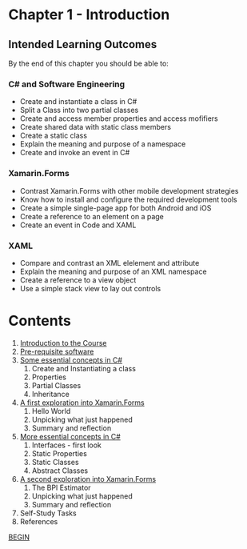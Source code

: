 # Chapter 1 - Introduction

## Intended Learning Outcomes
By the end of this chapter you should be able to:

### C# and Software Engineering
- Create and instantiate a class in C#
- Split a Class into two partial classes
- Create and access member properties and access mofifiers
- Create shared data with static class members
- Create a static class
- Explain the meaning and purpose of a namespace
- Create and invoke an event in C#

### Xamarin.Forms

- Contrast Xamarin.Forms with other mobile development strategies
- Know how to install and configure the required development tools
- Create a simple single-page app for both Android and iOS
- Create a reference to an element on a page
- Create an event in Code and XAML

### XAML
- Compare and contrast an XML elelement and attribute
- Explain the meaning and purpose of an XML namespace
- Create a reference to a view object
- Use a simple stack view to lay out controls

# Contents

1. [Introduction to the Course](Introduction_to_the_Course.md)
1. [Pre-requisite software](Pre-requisite-software.md)
1. [Some essential concepts in C#](essential-csharp-1.md)
   1. Create and Instantiating a class
   1. Properties
   1. Partial Classes
   1. Inheritance
1. [A first exploration into Xamarin.Forms](first-exploration.md)
   1. Hello World
   1. Unpicking what just happened
   1. Summary and reflection
1. [More essential concepts in C#](essential-csharp-2.md)
   1. Interfaces - first look
   1. Static Properties
   1. Static Classes
   1. Abstract Classes
1. [A second exploration into Xamarin.Forms](second-exploration.md)
   1. The BPI Estimator
   1. Unpicking what just happened
   1. Summary and reflection  
1. Self-Study Tasks
1. References

[BEGIN](Introduction_to_the_Course.md)

 
 

